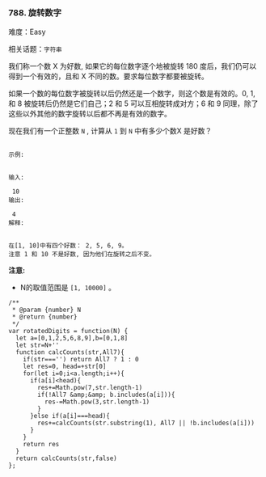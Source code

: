 ### 788. 旋转数字

难度：Easy

相关话题：`字符串`

我们称一个数 X 为好数, 如果它的每位数字逐个地被旋转 180 度后，我们仍可以得到一个有效的，且和 X 不同的数。要求每位数字都要被旋转。



如果一个数的每位数字被旋转以后仍然还是一个数字，则这个数是有效的。0, 1, 和 8 被旋转后仍然是它们自己；2 和 5 可以互相旋转成对方；6 和 9 同理，除了这些以外其他的数字旋转以后都不再是有效的数字。



现在我们有一个正整数 `N` , 计算从 `1`  到 `N`  中有多少个数X 是好数？





```

示例:


输入:

 10
输出:

 4
解释:

 
在[1, 10]中有四个好数： 2, 5, 6, 9。
注意 1 和 10 不是好数, 因为他们在旋转之后不变。

```


**注意:** 




* N的取值范围是 `[1, 10000]` 。






```
/**
 * @param {number} N
 * @return {number}
 */
var rotatedDigits = function(N) {
  let a=[0,1,2,5,6,8,9],b=[0,1,8]
  let str=N+''
  function calcCounts(str,All7){
    if(str==='') return All7 ? 1 : 0
    let res=0, head=+str[0]
    for(let i=0;i<a.length;i++){
      if(a[i]<head){
        res+=Math.pow(7,str.length-1)
        if(!All7 &amp;&amp; b.includes(a[i])){
          res-=Math.pow(3,str.length-1)
        }
      }else if(a[i]===head){
        res+=calcCounts(str.substring(1), All7 || !b.includes(a[i]))
      }
    }
    return res
  }
  return calcCounts(str,false)
};



```

